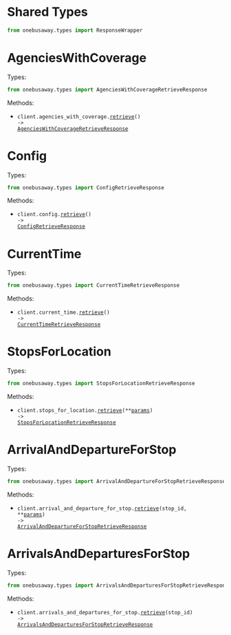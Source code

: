 # Shared Types

```python
from onebusaway.types import ResponseWrapper
```

# AgenciesWithCoverage

Types:

```python
from onebusaway.types import AgenciesWithCoverageRetrieveResponse
```

Methods:

- <code title="get /api/where/agencies-with-coverage.json">client.agencies_with_coverage.<a href="./src/onebusaway/resources/agencies_with_coverage.py">retrieve</a>() -> <a href="./src/onebusaway/types/agencies_with_coverage_retrieve_response.py">AgenciesWithCoverageRetrieveResponse</a></code>

# Config

Types:

```python
from onebusaway.types import ConfigRetrieveResponse
```

Methods:

- <code title="get /api/where/config.json">client.config.<a href="./src/onebusaway/resources/config.py">retrieve</a>() -> <a href="./src/onebusaway/types/config_retrieve_response.py">ConfigRetrieveResponse</a></code>

# CurrentTime

Types:

```python
from onebusaway.types import CurrentTimeRetrieveResponse
```

Methods:

- <code title="get /api/where/current-time.json">client.current_time.<a href="./src/onebusaway/resources/current_time.py">retrieve</a>() -> <a href="./src/onebusaway/types/current_time_retrieve_response.py">CurrentTimeRetrieveResponse</a></code>

# StopsForLocation

Types:

```python
from onebusaway.types import StopsForLocationRetrieveResponse
```

Methods:

- <code title="get /api/where/stops-for-location.json">client.stops_for_location.<a href="./src/onebusaway/resources/stops_for_location.py">retrieve</a>(\*\*<a href="src/onebusaway/types/stops_for_location_retrieve_params.py">params</a>) -> <a href="./src/onebusaway/types/stops_for_location_retrieve_response.py">StopsForLocationRetrieveResponse</a></code>

# ArrivalAndDepartureForStop

Types:

```python
from onebusaway.types import ArrivalAndDepartureForStopRetrieveResponse
```

Methods:

- <code title="get /api/where/arrival-and-departure-for-stop/{stopID}.json">client.arrival_and_departure_for_stop.<a href="./src/onebusaway/resources/arrival_and_departure_for_stop.py">retrieve</a>(stop_id, \*\*<a href="src/onebusaway/types/arrival_and_departure_for_stop_retrieve_params.py">params</a>) -> <a href="./src/onebusaway/types/arrival_and_departure_for_stop_retrieve_response.py">ArrivalAndDepartureForStopRetrieveResponse</a></code>

# ArrivalsAndDeparturesForStop

Types:

```python
from onebusaway.types import ArrivalsAndDeparturesForStopRetrieveResponse
```

Methods:

- <code title="get /api/where/arrivals-and-departures-for-stop/{stopID}.json">client.arrivals_and_departures_for_stop.<a href="./src/onebusaway/resources/arrivals_and_departures_for_stop.py">retrieve</a>(stop_id) -> <a href="./src/onebusaway/types/arrivals_and_departures_for_stop_retrieve_response.py">ArrivalsAndDeparturesForStopRetrieveResponse</a></code>
